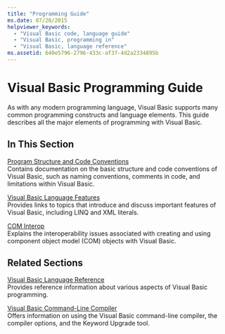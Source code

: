 ```yaml
---
title: "Programming Guide"
ms.date: 07/20/2015
helpviewer_keywords: 
  - "Visual Basic code, language guide"
  - "Visual Basic, programming in"
  - "Visual Basic, language reference"
ms.assetid: 640e5796-2796-433c-af37-4d2a2334895b
---
```

# Visual Basic Programming Guide
As with any modern programming language, Visual Basic supports many common programming constructs and language elements. This guide describes all the major elements of programming with Visual Basic.  
  
## In This Section  
 [Program Structure and Code Conventions](../../visual-basic/programming-guide/program-structure/program-structure-and-code-conventions.md)  
 Contains documentation on the basic structure and code conventions of Visual Basic, such as naming conventions, comments in code, and limitations within Visual Basic.  
  
 [Visual Basic Language Features](../../visual-basic/programming-guide/language-features/index.md)  
 Provides links to topics that introduce and discuss important features of Visual Basic, including LINQ and XML literals.  
  
 [COM Interop](../../visual-basic/programming-guide/com-interop/index.md)  
 Explains the interoperability issues associated with creating and using component object model (COM) objects with Visual Basic.  
  
## Related Sections  
 [Visual Basic Language Reference](../../visual-basic/language-reference/index.md)  
 Provides reference information about various aspects of Visual Basic programming.  
  
 [Visual Basic Command-Line Compiler](../../visual-basic/reference/command-line-compiler/index.md)  
 Offers information on using the Visual Basic command-line compiler, the compiler options, and the Keyword Upgrade tool.
